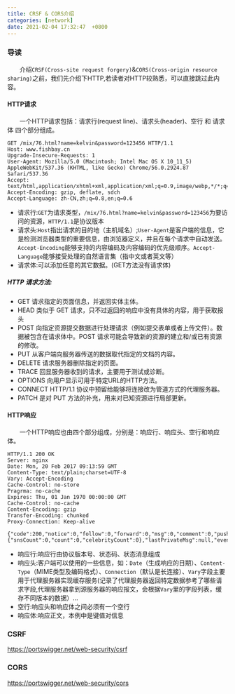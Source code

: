 ```yaml
---
title: CRSF & CORS介绍
categories: [network]
date: 2021-02-04 17:32:47  +0800 
---
```


### 导读

&emsp;&emsp;介绍`CRSF(Cross-site request forgery)`&`CORS(Cross-origin resource sharing)`之前，我们先介绍下HTTP,若读者对HTTP较熟悉，可以直接跳过此内容。


#### HTTP请求
&emsp;&emsp;一个HTTP请求包括：请求行(request line)、请求头(header)、空行 和 请求体 四个部分组成。

```
GET /mix/76.html?name=kelvin&password=123456 HTTP/1.1
Host: www.fishbay.cn
Upgrade-Insecure-Requests: 1
User-Agent: Mozilla/5.0 (Macintosh; Intel Mac OS X 10_11_5) AppleWebKit/537.36 (KHTML, like Gecko) Chrome/56.0.2924.87 Safari/537.36
Accept: text/html,application/xhtml+xml,application/xml;q=0.9,image/webp,*/*;q=0.8
Accept-Encoding: gzip, deflate, sdch
Accept-Language: zh-CN,zh;q=0.8,en;q=0.6
```

* 请求行:`GET`为请求类型，`/mix/76.html?name=kelvin&password=123456`为要访问的资源，`HTTP/1.1`是协议版本
* 请求头:`Host`指出请求的目的地（主机域名）;`User-Agent`是客户端的信息，它是检测浏览器类型的重要信息，由浏览器定义，并且在每个请求中自动发送。`Accept-Encoding`能够支持的内容编码及内容编码的优先级顺序。`Accept-Language`能够接受处理的自然语言集（指中文或者英文等）
* 请求体:可以添加任意的其它数据。(GET方法没有请求体)

##### HTTP 请求方法:

* GET 请求指定的页面信息，并返回实体主体。
* HEAD 类似于 GET 请求，只不过返回的响应中没有具体的内容，用于获取报头
* POST 向指定资源提交数据进行处理请求（例如提交表单或者上传文件）。数据被包含在请求体中。POST 请求可能会导致新的资源的建立和/或已有资源的修改。
* PUT 从客户端向服务器传送的数据取代指定的文档的内容。
* DELETE 请求服务器删除指定的页面。
* TRACE 回显服务器收到的请求，主要用于测试或诊断。
* OPTIONS 向用户显示可用于特定URL的HTTP方法。
* CONNECT HTTP/1.1 协议中预留给能够将连接改为管道方式的代理服务器。
* PATCH 是对 PUT 方法的补充，用来对已知资源进行局部更新。
  

#### HTTP响应
&emsp;&emsp;一个HTTP响应也由四个部分组成，分别是：响应行、响应头、空行和响应体。

```
HTTP/1.1 200 OK
Server: nginx
Date: Mon, 20 Feb 2017 09:13:59 GMT
Content-Type: text/plain;charset=UTF-8
Vary: Accept-Encoding
Cache-Control: no-store
Pragrma: no-cache
Expires: Thu, 01 Jan 1970 00:00:00 GMT
Cache-Control: no-cache
Content-Encoding: gzip
Transfer-Encoding: chunked
Proxy-Connection: Keep-alive

{"code":200,"notice":0,"follow":0,"forward":0,"msg":0,"comment":0,"pushMsg":null,"friend":{"snsCount":0,"count":0,"celebrityCount":0},"lastPrivateMsg":null,"event":0,"newProgramCount":0,"createDJRadioCount":0,"newTheme":true}
```

* 响应行:响应行由协议版本号、状态码、状态消息组成
* 响应头:客户端可以使用的一些信息，如：`Date`（生成响应的日期）、`Content-Type`（MIME类型及编码格式）、`Connection`（默认是长连接）、`Vary`字段主要用于代理服务器实现缓存服务(记录了代理服务器返回特定数据参考了哪些请求字段,代理服务器拿到源服务器的响应报文，会根据`Vary`里的字段列表，缓存不同版本的数据）...
* 空行:响应头和响应体之间必须有一个空行
* 响应体:响应正文，本例中是键值对信息

### CSRF
https://portswigger.net/web-security/csrf

### CORS
https://portswigger.net/web-security/cors